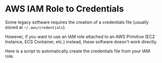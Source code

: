 # AWS IAM Role to Credentials

Some legacy software requires the creation of a credentials file (usually stored at `~/.aws/credentials`).

However, if you want to use an IAM role attached to an AWS Primitive (EC2 Instance, ECS Container, etc.) instead, these software doesn't work directly.

Here is a script to automatically create the credentials file from your IAM role. 
